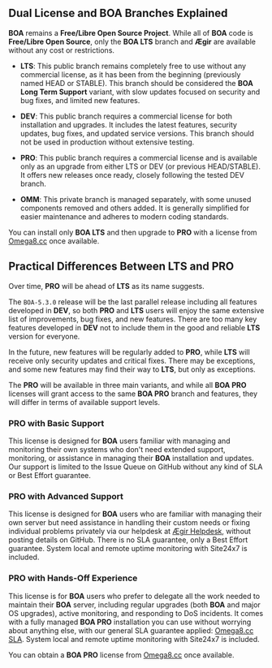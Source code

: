 ## Dual License and BOA Branches Explained

**BOA** remains a **Free/Libre Open Source Project**. While all of **BOA** code is **Free/Libre Open Source**, only the **BOA LTS** branch and **Ægir** are available without any cost or restrictions.

- **LTS**: This public branch remains completely free to use without any commercial license, as it has been from the beginning (previously named HEAD or STABLE). This branch should be considered the **BOA Long Term Support** variant, with slow updates focused on security and bug fixes, and limited new features.

- **DEV**: This public branch requires a commercial license for both installation and upgrades. It includes the latest features, security updates, bug fixes, and updated service versions. This branch should not be used in production without extensive testing.

- **PRO**: This public branch requires a commercial license and is available only as an upgrade from either LTS or DEV (or previous HEAD/STABLE). It offers new releases once ready, closely following the tested DEV branch.

- **OMM**: This private branch is managed separately, with some unused components removed and others added. It is generally simplified for easier maintenance and adheres to modern coding standards.

You can install only **BOA LTS** and then upgrade to **PRO** with a license from [Omega8.cc](https://omega8.cc/licenses) once available.

## Practical Differences Between **LTS** and **PRO**

Over time, **PRO** will be ahead of **LTS** as its name suggests.

The `BOA-5.3.0` release will be the last parallel release including all features developed in **DEV**, so both **PRO** and **LTS** users will enjoy the same extensive list of improvements, bug fixes, and new features. There are too many key features developed in **DEV** not to include them in the good and reliable **LTS** version for everyone.

In the future, new features will be regularly added to **PRO**, while **LTS** will receive only security updates and critical fixes. There may be exceptions, and some new features may find their way to **LTS**, but only as exceptions.

The **PRO** will be available in three main variants, and while all **BOA PRO** licenses will grant access to the same **BOA PRO** branch and features, they will differ in terms of available support levels.

### **PRO** with **Basic Support**

This license is designed for **BOA** users familiar with managing and monitoring their own systems who don't need extended support, monitoring, or assistance in managing their **BOA** installation and updates. Our support is limited to the Issue Queue on GitHub without any kind of SLA or Best Effort guarantee.

### **PRO** with **Advanced Support**

This license is designed for **BOA** users who are familiar with managing their own server but need assistance in handling their custom needs or fixing individual problems privately via our helpdesk at [Ægir Helpdesk](https://aegir.happyfox.com), without posting details on GitHub. There is no SLA guarantee, only a Best Effort guarantee. System local and remote uptime monitoring with Site24x7 is included.

### **PRO** with **Hands-Off Experience**

This license is for **BOA** users who prefer to delegate all the work needed to maintain their **BOA** server, including regular upgrades (both **BOA** and major OS upgrades), active monitoring, and responding to DoS incidents. It comes with a fully managed **BOA PRO** installation you can use without worrying about anything else, with our general SLA guarantee applied: [Omega8.cc SLA](https://omega8.cc/sla). System local and remote uptime monitoring with Site24x7 is included.

You can obtain a **BOA PRO** license from [Omega8.cc](https://omega8.cc/licenses) once available.
